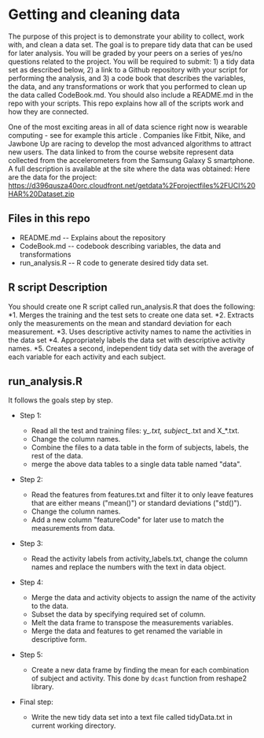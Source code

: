 # Getting and cleaning data

The purpose of this project is to demonstrate your ability to collect, work with, and clean a data set. The goal is to prepare tidy data that can be used for later analysis. You will be graded by your peers on a series of yes/no questions related to the project. You will be required to submit: 1) a tidy data set as described below, 2) a link to a Github repository with your script for performing the analysis, and 3) a code book that describes the variables, the data, and any transformations or work that you performed to clean up the data called CodeBook.md. You should also include a README.md in the repo with your scripts. This repo explains how all of the scripts work and how they are connected.  

One of the most exciting areas in all of data science right now is wearable computing - see for example this article . Companies like Fitbit, Nike, and Jawbone Up are racing to develop the most advanced algorithms to attract new users. The data linked to from the course website represent data collected from the accelerometers from the Samsung Galaxy S smartphone. A full description is available at the site where the data was obtained: 
Here are the data for the project: 
https://d396qusza40orc.cloudfront.net/getdata%2Fprojectfiles%2FUCI%20HAR%20Dataset.zip 

## Files in this repo
* README.md -- Explains about the repository
* CodeBook.md -- codebook describing variables, the data and transformations
* run_analysis.R -- R code to generate desired tidy data set.

## R script Description
You should create one R script called run_analysis.R that does the following:
	*1. Merges the training and the test sets to create one data set.
	*2. Extracts only the measurements on the mean and standard deviation for each measurement. 
	*3. Uses descriptive activity names to name the activities in the data set
	*4. Appropriately labels the data set with descriptive activity names. 
	*5. Creates a second, independent tidy data set with the average of each variable for each activity and each subject. 

## run_analysis.R
It follows the goals step by step.

* Step 1:
  * Read all the test and training files: y_*.txt, subject_*.txt and X_*.txt.
  * Change the column names.
  * Combine the files to a data table in the form of subjects, labels, the rest of the data.
  * merge the above data tables to a single data table named "data".

* Step 2:
  * Read the features from features.txt and filter it to only leave features that are either means ("mean()") or standard deviations ("std()").
  * Change the column names.
  * Add a new column "featureCode" for later use to match the measurements from data.

* Step 3:
  * Read the activity labels from activity_labels.txt, change the column names and replace the numbers with the text in data object.

* Step 4:
  * Merge the data and activity objects to assign the name of the activity to the data.
  * Subset the data by specifying required set of column.
  * Melt the data frame to transpose the measurements variables.
  * Merge the data and features to get renamed the variable in descriptive form.
  
* Step 5:
  * Create a new data frame by finding the mean for each combination of subject and activity. This done by `dcast` function from reshape2 library.
  
* Final step:
  * Write the new tidy data set into a text file called tidyData.txt in current working directory.